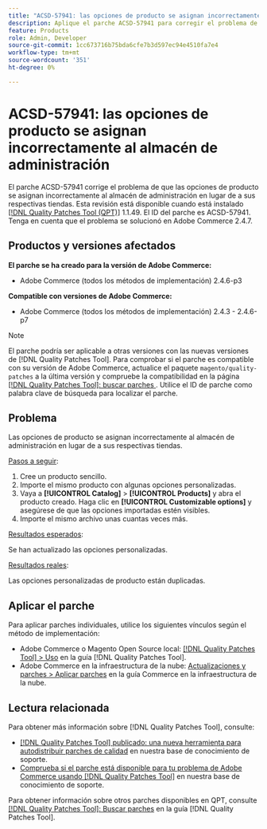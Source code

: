 ```yaml
---
title: "ACSD-57941: las opciones de producto se asignan incorrectamente al almacén de administración"
description: Aplique el parche ACSD-57941 para corregir el problema de Adobe Commerce donde las opciones de producto se asignan incorrectamente al almacén de administración en lugar de a sus respectivas tiendas.
feature: Products
role: Admin, Developer
source-git-commit: 1cc673716b75bda6cfe7b3d597ec94e4510fa7e4
workflow-type: tm+mt
source-wordcount: '351'
ht-degree: 0%

---
```



# ACSD-57941: las opciones de producto se asignan incorrectamente al almacén de administración

El parche ACSD-57941 corrige el problema de que las opciones de producto se asignan incorrectamente al almacén de administración en lugar de a sus respectivas tiendas. Esta revisión está disponible cuando está instalado [[!DNL Quality Patches Tool (QPT)]](/help/announcements/adobe-commerce-announcements/magento-quality-patches-released-new-tool-to-self-serve-quality-patches.md) 1.1.49. El ID del parche es ACSD-57941. Tenga en cuenta que el problema se solucionó en Adobe Commerce 2.4.7.

## Productos y versiones afectados

**El parche se ha creado para la versión de Adobe Commerce:**

* Adobe Commerce (todos los métodos de implementación) 2.4.6-p3

**Compatible con versiones de Adobe Commerce:**

* Adobe Commerce (todos los métodos de implementación) 2.4.3 - 2.4.6-p7

>[!NOTE]
>
>El parche podría ser aplicable a otras versiones con las nuevas versiones de [!DNL Quality Patches Tool]. Para comprobar si el parche es compatible con su versión de Adobe Commerce, actualice el paquete `magento/quality-patches` a la última versión y compruebe la compatibilidad en la página [[!DNL Quality Patches Tool]: buscar parches ](https://experienceleague.adobe.com/tools/commerce-quality-patches/index.html). Utilice el ID de parche como palabra clave de búsqueda para localizar el parche.

## Problema

Las opciones de producto se asignan incorrectamente al almacén de administración en lugar de a sus respectivas tiendas.

<u>Pasos a seguir</u>:

1. Cree un producto sencillo.
1. Importe el mismo producto con algunas opciones personalizadas.
1. Vaya a **[!UICONTROL Catalog]** > **[!UICONTROL Products]** y abra el producto creado. Haga clic en **[!UICONTROL Customizable options]** y asegúrese de que las opciones importadas estén visibles.
1. Importe el mismo archivo unas cuantas veces más.

<u>Resultados esperados</u>:

Se han actualizado las opciones personalizadas.

<u>Resultados reales</u>:

Las opciones personalizadas de producto están duplicadas.

## Aplicar el parche

Para aplicar parches individuales, utilice los siguientes vínculos según el método de implementación:

* Adobe Commerce o Magento Open Source local: [[!DNL Quality Patches Tool] > Uso](https://experienceleague.adobe.com/docs/commerce-operations/tools/quality-patches-tool/usage.html) en la guía [!DNL Quality Patches Tool].
* Adobe Commerce en la infraestructura de la nube: [Actualizaciones y parches > Aplicar parches](https://experienceleague.adobe.com/docs/commerce-cloud-service/user-guide/develop/upgrade/apply-patches.html) en la guía Commerce en la infraestructura de la nube.

## Lectura relacionada

Para obtener más información sobre [!DNL Quality Patches Tool], consulte:

* [[!DNL Quality Patches Tool] publicado: una nueva herramienta para autodistribuir parches de calidad](/help/announcements/adobe-commerce-announcements/magento-quality-patches-released-new-tool-to-self-serve-quality-patches.md) en nuestra base de conocimiento de soporte.
* [Comprueba si el parche está disponible para tu problema de Adobe Commerce usando [!DNL Quality Patches Tool]](/help/support-tools/patches-available-in-qpt-tool/check-patch-for-magento-issue-with-magento-quality-patches.md) en nuestra base de conocimiento de soporte.

Para obtener información sobre otros parches disponibles en QPT, consulte [[!DNL Quality Patches Tool]: Buscar parches](https://experienceleague.adobe.com/tools/commerce-quality-patches/index.html) en la guía [!DNL Quality Patches Tool].
